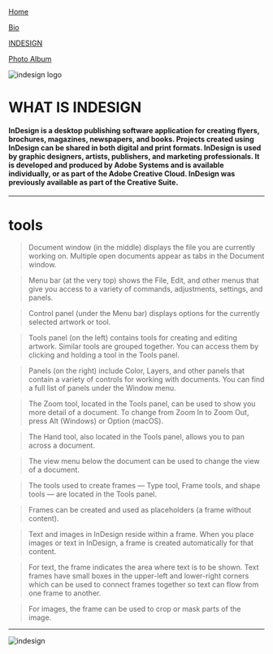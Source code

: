 [Home](Index.md "Home")

[Bio](bio.md "to my bio")

[INDESIGN](Topic.md "indesign")
  
[Photo Album](Photoalbum.md "My Photos")

![indesign logo](https://upload.wikimedia.org/wikipedia/commons/4/48/Adobe_InDesign_CC_icon.svg)

# WHAT IS INDESIGN

#### InDesign is a desktop publishing software application for creating flyers, brochures, magazines, newspapers, and books. Projects created using InDesign can be shared in both digital and print formats. InDesign is used by graphic designers, artists, publishers, and marketing professionals. It is developed and produced by Adobe Systems and is available individually, or as part of the Adobe Creative Cloud. InDesign was previously available as part of the Creative Suite.
---
# tools
> Document window (in the middle) displays the file you are currently working on. Multiple open documents appear as tabs in the Document window.

> Menu bar (at the very top) shows the File, Edit, and other menus that give you access to a variety of commands, adjustments, settings, and panels.

> Control panel (under the Menu bar) displays options for the currently selected artwork or tool.

> Tools panel (on the left) contains tools for creating and editing artwork. Similar tools are grouped together. You can access them by clicking and holding a tool in the Tools panel.

> Panels (on the right) include Color, Layers, and other panels that contain a variety of controls for working with documents. You can find a full list of panels under the Window menu.

> The Zoom tool, located in the Tools panel, can be used to show you more detail of a document. To change from Zoom In to Zoom Out, press Alt (Windows) or Option (macOS).

> The Hand tool, also located in the Tools panel, allows you to pan across a document.

> The view menu below the document can be used to change the view of a document.
 
> The tools used to create frames — Type tool, Frame tools, and shape tools — are located in the Tools panel.

> Frames can be created and used as placeholders (a frame without content).

> Text and images in InDesign reside within a frame. When you place images or text in InDesign, a frame is created automatically for that content.

> For text, the frame indicates the area where text is to be shown. Text frames have small boxes in the upper-left and lower-right corners which can be used to connect frames together so text can flow from one frame to another.

> For images, the frame can be used to crop or mask parts of the image.
---
![indesign](https://www.youtube.com/watch?v=AshfNo-i8Ws&sns=em)
